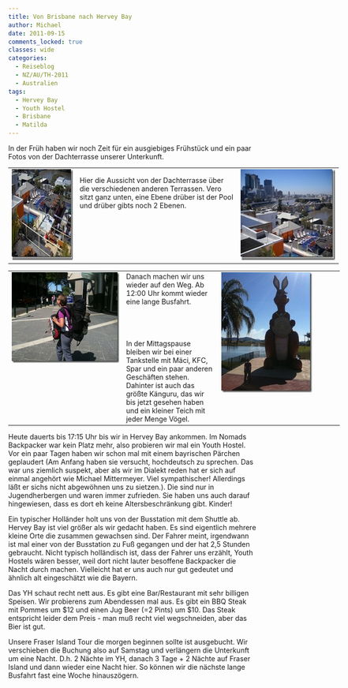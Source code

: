 ```yaml
---
title: Von Brisbane nach Hervey Bay
author: Michael
date: 2011-09-15
comments_locked: true
classes: wide
categories:
  - Reiseblog
  - NZ/AU/TH-2011
  - Australien
tags:
  - Hervey Bay
  - Youth Hostel
  - Brisbane
  - Matilda
---
```


<p>In der Fr&uuml;h haben wir noch Zeit f&uuml;r ein ausgiebiges Fr&uuml;hst&uuml;ck und ein paar Fotos von der Dachterrasse unserer Unterkunft.</p>
<table style="width: 670px;" border="0" cellspacing="0" cellpadding="2">
<tbody>
<tr>
<td valign="top" width="133"><a href="/assets/images/2011/09/DSCN2306_thumb.jpg"><img src="/assets/images/2011/09/DSCN2306_thumb_thumb.jpg" width="244" height="185" alt="DSCN2306_thumb" border="0" /></a></td>
<td valign="top" width="329">
<p>Hier die Aussicht von der Dachterrasse &uuml;ber die verschiedenen anderen Terrassen. Vero sitzt ganz unten, eine Ebene dr&uuml;ber ist der Pool und dr&uuml;ber gibts noch 2 Ebenen.</p>
</td>
<td valign="top" width="206"><a href="/assets/images/2011/09/DSCN2307_thumb.jpg"><img src="/assets/images/2011/09/DSCN2307_thumb_thumb.jpg" width="244" height="185" alt="DSCN2307_thumb" border="0" /></a></td>
</tr>
</tbody>
</table>
<table style="width: 672px;" border="0" cellspacing="0" cellpadding="2">
<tbody>
<tr>
<td valign="top" width="234"><a href="/assets/images/2011/09/IMG_1319.jpg"><img src="/assets/images/2011/09/IMG_1319_thumb.jpg" width="244" height="184" alt="IMG_1319" border="0" /></a></td>
<td valign="top" width="186">Danach machen wir uns wieder auf den Weg. Ab 12:00 Uhr kommt wieder eine lange Busfahrt. <br /> <br /> <br /> <br /> <br />In der Mittagspause bleiben wir bei einer Tankstelle mit M&auml;ci, KFC, Spar und ein paar anderen Gesch&auml;ften stehen. Dahinter ist auch das gr&ouml;&szlig;te K&auml;nguru, das wir bis jetzt gesehen haben und ein kleiner Teich mit jeder Menge V&ouml;gel.</td>
<td valign="top" width="250"><a href="/assets/images/2011/09/IMG_1320.jpg"><img src="/assets/images/2011/09/IMG_1320_thumb.jpg" width="184" height="244" alt="IMG_1320" border="0" /></a></td>
</tr>
</tbody>
</table>
<p>Heute dauerts bis 17:15 Uhr bis wir in Hervey Bay ankommen. Im Nomads Backpacker war kein Platz mehr, also probieren wir mal ein Youth Hostel. Vor ein paar Tagen haben wir schon mal mit einem bayrischen P&auml;rchen geplaudert (Am Anfang haben sie versucht, hochdeutsch zu sprechen. Das war uns ziemlich suspekt, aber als wir im Dialekt reden hat er sich auf einmal angeh&ouml;rt wie Michael Mittermeyer. Viel sympathischer! Allerdings l&auml;&szlig;t er sichs nicht abgew&ouml;hnen uns zu sietzen.). Die sind nur in Jugendherbergen und waren immer zufrieden. Sie haben uns auch darauf hingewiesen, dass es dort eh keine Altersbeschr&auml;nkung gibt. Kinder!</p>
<p>Ein typischer Holl&auml;nder holt uns von der Busstation mit dem Shuttle ab. Hervey Bay ist viel gr&ouml;&szlig;er als wir gedacht haben. Es sind eigentlich mehrere kleine Orte die zusammen gewachsen sind. Der Fahrer meint, irgendwann ist mal einer von der Busstation zu Fu&szlig; gegangen und der hat 2,5 Stunden gebraucht. Nicht typisch holl&auml;ndisch ist, dass der Fahrer uns erz&auml;hlt, Youth Hostels w&auml;ren besser, weil dort nicht lauter besoffene Backpacker die Nacht durch machen. Vielleicht hat er uns auch nur gut gedeutet und &auml;hnlich alt eingesch&auml;tzt wie die Bayern.</p>
<p>Das YH schaut recht nett aus. Es gibt eine Bar/Restaurant mit sehr billigen Speisen. Wir probierens zum Abendessen mal aus. Es gibt ein BBQ Steak mit Pommes um $12 und einen Jug Beer (=2 Pints) um $10. Das Steak entspricht leider dem Preis - man mu&szlig; recht viel wegschneiden, aber das Bier ist gut.</p>
<p>Unsere Fraser Island Tour die morgen beginnen sollte ist ausgebucht. Wir verschieben die Buchung also auf Samstag und verl&auml;ngern die Unterkunft um eine Nacht. D.h. 2 N&auml;chte im YH, danach 3 Tage + 2 N&auml;chte auf Fraser Island und dann wieder eine Nacht hier. So k&ouml;nnen wir die n&auml;chste lange Busfahrt fast eine Woche hinausz&ouml;gern.</p>
